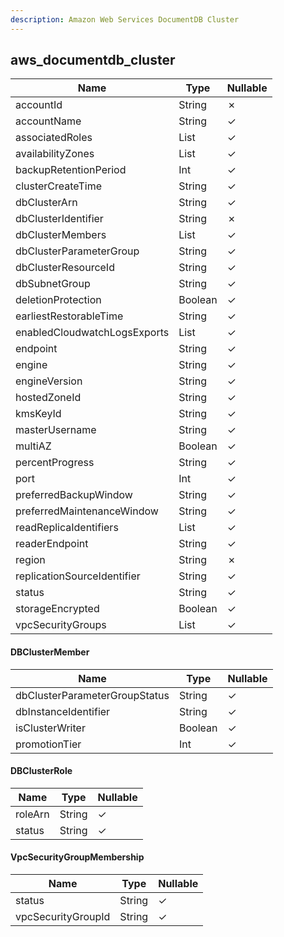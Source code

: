 ```yaml
---
description: Amazon Web Services DocumentDB Cluster
---
```

aws_documentdb_cluster
----------------------

| **Name**                     | **Type**                         | **Nullable** |
| ---------------------------- | -------------------------------- | ------------ |
| accountId                    | String                           | &cross;      |
| accountName                  | String                           | &check;      |
| associatedRoles              | List<DBClusterRole>              | &check;      |
| availabilityZones            | List<String>                     | &check;      |
| backupRetentionPeriod        | Int                              | &check;      |
| clusterCreateTime            | String                           | &check;      |
| dbClusterArn                 | String                           | &check;      |
| dbClusterIdentifier          | String                           | &cross;      |
| dbClusterMembers             | List<DBClusterMember>            | &check;      |
| dbClusterParameterGroup      | String                           | &check;      |
| dbClusterResourceId          | String                           | &check;      |
| dbSubnetGroup                | String                           | &check;      |
| deletionProtection           | Boolean                          | &check;      |
| earliestRestorableTime       | String                           | &check;      |
| enabledCloudwatchLogsExports | List<String>                     | &check;      |
| endpoint                     | String                           | &check;      |
| engine                       | String                           | &check;      |
| engineVersion                | String                           | &check;      |
| hostedZoneId                 | String                           | &check;      |
| kmsKeyId                     | String                           | &check;      |
| masterUsername               | String                           | &check;      |
| multiAZ                      | Boolean                          | &check;      |
| percentProgress              | String                           | &check;      |
| port                         | Int                              | &check;      |
| preferredBackupWindow        | String                           | &check;      |
| preferredMaintenanceWindow   | String                           | &check;      |
| readReplicaIdentifiers       | List<String>                     | &check;      |
| readerEndpoint               | String                           | &check;      |
| region                       | String                           | &cross;      |
| replicationSourceIdentifier  | String                           | &check;      |
| status                       | String                           | &check;      |
| storageEncrypted             | Boolean                          | &check;      |
| vpcSecurityGroups            | List<VpcSecurityGroupMembership> | &check;      |

#### DBClusterMember
| **Name**                      | **Type** | **Nullable** |
| ----------------------------- | -------- | ------------ |
| dbClusterParameterGroupStatus | String   | &check;      |
| dbInstanceIdentifier          | String   | &check;      |
| isClusterWriter               | Boolean  | &check;      |
| promotionTier                 | Int      | &check;      |

#### DBClusterRole
| **Name** | **Type** | **Nullable** |
| -------- | -------- | ------------ |
| roleArn  | String   | &check;      |
| status   | String   | &check;      |

#### VpcSecurityGroupMembership
| **Name**           | **Type** | **Nullable** |
| ------------------ | -------- | ------------ |
| status             | String   | &check;      |
| vpcSecurityGroupId | String   | &check;      |
